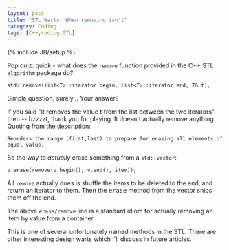 ```yaml
---
layout: post
title: "STL Warts: When removing isn't"
category: Coding
tags: [C++,coding,STL]
---
```

{% include JB/setup %}

Pop quiz: quick - what does the `remove` function provided in the C++ STL `algorithm` package do?

    std::remove(list<T>::iterator begin, list<T>::iterator end, T& t);

Simple question, surely... Your answer?

If you said "it removes the value t from the list between the two iterators" then -- bzzzzt, thank you for playing.  It doesn't actually remove anything.  Quoting from the description:

	Reorders the range [first,last) to prepare for erasing all elements of equal value.

So the way to *actually* erase something from a `std::vector`:

	v.erase(remove(v.begin(), v.end(), item));

All `remove` actually does is shuffle the items to be deleted to the end, and return an iterator to them.  Then the <tt>erase</tt> method from the vector snips them off the end.

The above `erase/remove` line is a standard idiom for actually removing an item by value from a container.

This is one of several unfortunately named methods in the STL.  There are other interesting design warts which I'll discuss in future articles.
